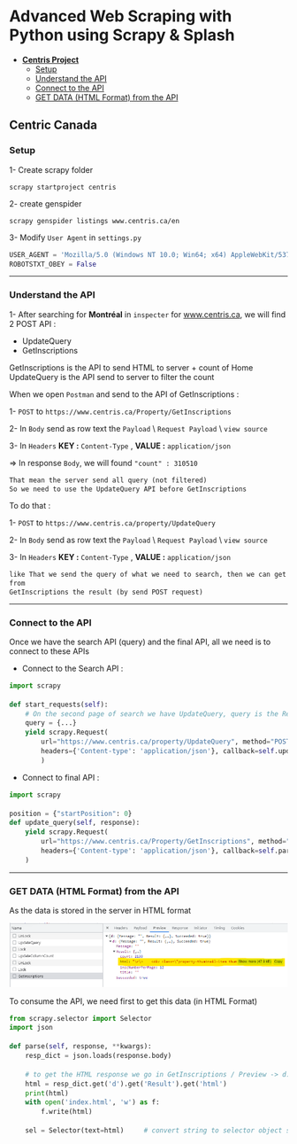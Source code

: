 # Advanced Web Scraping with Python using Scrapy & Splash

- [**Centris Project**](#Centric-Canada)
    - [Setup](#Setup)
    - [Understand the API](#Understand-the-API)
    - [Connect to the API](#Connect-to-the-API)
    - [GET DATA (HTML Format) from the API](#GET-DATA-(HTML-Format)-from-the-API)

## Centric Canada

### Setup
1- Create scrapy folder
```shell
scrapy startproject centris
```

2- create genspider
```shell
scrapy genspider listings www.centris.ca/en
```

3- Modify `User Agent` in `settings.py`
```python
USER_AGENT = 'Mozilla/5.0 (Windows NT 10.0; Win64; x64) AppleWebKit/537.36 (KHTML, like Gecko) Chrome/86.0.4240.183 Safari/537.36'
ROBOTSTXT_OBEY = False
```
***

### Understand the API

1- After searching for **Montréal** in `inspecter` for www.centris.ca, we will find 2 POST API :

- UpdateQuery
- GetInscriptions

GetInscriptions is the API to send HTML to server + count of Home
UpdateQuery is the API send to server to filter the count

When we open `Postman` and send to the API of GetInscriptions :

1- `POST` to `https://www.centris.ca/Property/GetInscriptions`

2- In `Body` send as row text the `Payload` \ `Request Payload` \ `view source`

3- In `Headers` **KEY :** `Content-Type` , **VALUE :** `application/json`

=> In response `Body`, we will found `"count" : 310510`

    That mean the server send all query (not filtered)
    So we need to use the UpdateQuery API before GetInscriptions

To do that :

1- `POST` to `https://www.centris.ca/property/UpdateQuery`

2- In `Body` send as row text the `Payload` \ `Request Payload` \ `view source`

3- In `Headers` **KEY :** `Content-Type` , **VALUE :** `application/json`

    like That we send the query of what we need to search, then we can get from 
    GetInscriptions the result (by send POST request)
***
### Connect to the API

Once we have the search API (query) and the final API, 
all we need is to connect to these APIs

- Connect to the Search API :

```python
import scrapy

def start_requests(self):
    # On the second page of search we have UpdateQuery, query is the Request Payload (view source)
    query = {...}
    yield scrapy.Request(
        url="https://www.centris.ca/property/UpdateQuery", method="POST", body=json.dumps(query),
        headers={'Content-type': 'application/json'}, callback=self.update_query
        )

```
- Connect to final API :

```python
import scrapy

position = {"startPosition": 0}
def update_query(self, response):
    yield scrapy.Request(
        url="https://www.centris.ca/Property/GetInscriptions", method="POST", body=json.dumps(self.position),
        headers={'Content-type': 'application/json'}, callback=self.parse
    )
```
***

### GET DATA (HTML Format) from the API

As the data is stored in the server in HTML format

![DATA](Snapshot/HTLM.png)

To consume the API, 
we need first to get this data (in HTML Format) 

```python
from scrapy.selector import Selector
import json

def parse(self, response, **kwargs):
    resp_dict = json.loads(response.body)

    # to get the HTML response we go in GetInscriptions / Preview -> d: Result : html
    html = resp_dict.get('d').get('Result').get('html')
    print(html)
    with open('index.html', 'w') as f:
        f.write(html)

    sel = Selector(text=html)     # convert string to selector object so we can use xpath
```

